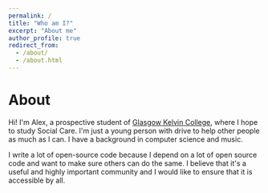 ```yaml
---
permalink: /
title: "Who am I?"
excerpt: "About me"
author_profile: true
redirect_from: 
  - /about/
  - /about.html
---
```


# About

Hi! I'm Alex, a prospective student of [Glasgow Kelvin College](https://glasgowkelvin.ac.uk), where I hope to study Social Care. I'm just a young person with drive to help other people as much as I can. I have a background in computer science and music.

I write a lot of open-source code because I depend on a lot of open source code and want to make sure others can do the same. I believe that it's a useful and highly important community and I would like to ensure that it is accessible by all.
